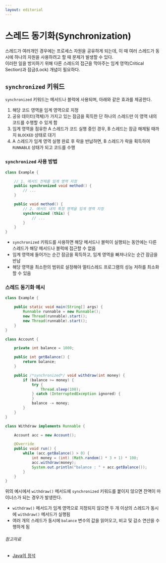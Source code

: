 ```yaml
---
layout: editorial
---
```


# 스레드 동기화(Synchronization)

스레드가 여러개인 경우에는 프로세스 자원을 공유하게 되는데, 이 때 여러 스레드가 동시에 하나의 자원을 사용하려고 할 때 문제가 발생할 수 있다.  
이러한 일을 방지하기 위해 다른 스레드의 접근을 막아주는 임계 영역(Critical Section)과 잠금(Lock) 개념이 필요하다.

## `synchronized` 키워드

`synchronized` 키워드는 메서드나 블럭에 사용되며, 아래와 같은 효과를 제공한다.

1. 해당 코드 영역을 임계 영역으로 지정
2. 공유 데이터(객체)가 가지고 있는 잠금을 획득한 단 하나의 스레드만 이 영역 내의 코드를 수행할 수 있게 함
3. 임계 영역을 점유한 A 스레드가 코드 실행 중인 경우, B 스레드는 잠금 해제될 때까지 `BLOCKED` 상태로 대기
4. A 스레드가 임계 영역 실행 완료 후 락을 반납하면, B 스레드가 락을 획득하여 `RUNNABLE` 상태가 되고 코드를 수행

### `synchronized` 사용 방법

```java
class Example {

    // 1. 메서드 전체를 임계 영역 지정
    public synchronized void method() {
        // ...
    }

    public void method() {
        // 2. 메서드 내의 특정 영역을 임계 영역 지정
        synchronized (this) {
            // ...
        }
    }
}
```

- `synchronized` 키워드를 사용하면 해당 메서드나 블럭이 실행되는 동안에는 다른 스레드가 해당 메서드나 블럭에 접근할 수 없음
- 임계 영역에 들어가는 순간 잠금을 획득하고, 임계 영역을 빠져나오는 순간 잠금을 반납
- 해당 영역을 최소한의 범위로 설정해야 멀티스레드 프로그램의 성능 저하를 최소화할 수 있음

### 스레드 동기화 예시

```java
class Example {

    public static void main(String[] args) {
        Runnable runnable = new Runnable();
        new Thread(runnable).start();
        new Thread(runnable).start();
    }
}

class Account {

    private int balance = 1000;

    public int getBalance() {
        return balance;
    }

    public /*synchronized*/ void withdraw(int money) {
        if (balance >= money) {
            try {
                Thread.sleep(100);
            } catch (InterruptedException ignored) {
            }
            balance -= money;
        }
    }
}

class Withdraw implements Runnable {

    Account acc = new Account();

    @Override
    public void run() {
        while (acc.getBalance() > 0) {
            int money = (int) (Math.random() * 3 + 1) * 100;
            acc.withdraw(money);
            System.out.println("balance : " + acc.getBalance());
        }
    }
}
```

위의 예시에서 `withdraw()` 메서드에 `synchronized` 키워드를 붙이지 않으면 잔액이 마이너스가 되는 경우가 발생한다.

- `withdraw()` 메서드가 임계 영역으로 지정되지 않으면 두 개 이상의 스레드가 동시에 `withdraw()` 메서드가 실행됨
- 여러 개의 스레드가 동시에 `balance` 변수의 값을 읽어오고, 비교 및 감소 연산을 수행하게 됨

###### 참고자료

- [Java의 정석](https://kobic.net/book/bookInfo/view.do?isbn=9788994492032)
